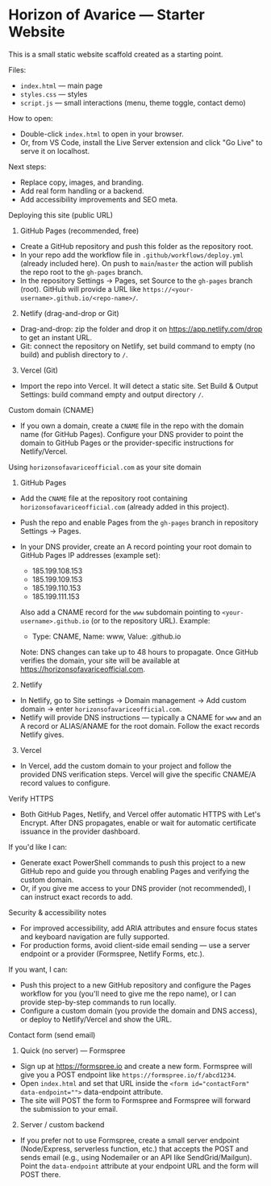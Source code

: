 # Horizon of Avarice — Starter Website

This is a small static website scaffold created as a starting point.

Files:
- `index.html` — main page
- `styles.css` — styles
- `script.js` — small interactions (menu, theme toggle, contact demo)

How to open:
- Double-click `index.html` to open in your browser.
- Or, from VS Code, install the Live Server extension and click "Go Live" to serve it on localhost.

Next steps:
- Replace copy, images, and branding.
- Add real form handling or a backend.
- Add accessibility improvements and SEO meta.

Deploying this site (public URL)

1) GitHub Pages (recommended, free)

- Create a GitHub repository and push this folder as the repository root.
- In your repo add the workflow file in `.github/workflows/deploy.yml` (already included here). On push to `main`/`master` the action will publish the repo root to the `gh-pages` branch.
- In the repository Settings → Pages, set Source to the `gh-pages` branch (root). GitHub will provide a URL like `https://<your-username>.github.io/<repo-name>/`.

2) Netlify (drag-and-drop or Git)

- Drag-and-drop: zip the folder and drop it on https://app.netlify.com/drop to get an instant URL.
- Git: connect the repository on Netlify, set build command to empty (no build) and publish directory to `/`.

3) Vercel (Git)

- Import the repo into Vercel. It will detect a static site. Set Build & Output Settings: build command empty and output directory `/`.

Custom domain (CNAME)

- If you own a domain, create a `CNAME` file in the repo with the domain name (for GitHub Pages). Configure your DNS provider to point the domain to GitHub Pages or the provider-specific instructions for Netlify/Vercel.

Using `horizonsofavariceofficial.com` as your site domain

1) GitHub Pages

- Add the `CNAME` file at the repository root containing `horizonsofavariceofficial.com` (already added in this project).
- Push the repo and enable Pages from the `gh-pages` branch in repository Settings → Pages.
- In your DNS provider, create an A record pointing your root domain to GitHub Pages IP addresses (example set):
	- 185.199.108.153
	- 185.199.109.153
	- 185.199.110.153
	- 185.199.111.153

	Also add a CNAME record for the `www` subdomain pointing to `<your-username>.github.io` (or to the repository URL). Example:
	- Type: CNAME, Name: www, Value: <your-username>.github.io

	Note: DNS changes can take up to 48 hours to propagate. Once GitHub verifies the domain, your site will be available at https://horizonsofavariceofficial.com.

2) Netlify

- In Netlify, go to Site settings → Domain management → Add custom domain → enter `horizonsofavariceofficial.com`.
- Netlify will provide DNS instructions — typically a CNAME for `www` and an A record or ALIAS/ANAME for the root domain. Follow the exact records Netlify gives.

3) Vercel

- In Vercel, add the custom domain to your project and follow the provided DNS verification steps. Vercel will give the specific CNAME/A record values to configure.

Verify HTTPS

- Both GitHub Pages, Netlify, and Vercel offer automatic HTTPS with Let's Encrypt. After DNS propagates, enable or wait for automatic certificate issuance in the provider dashboard.

If you'd like I can:
- Generate exact PowerShell commands to push this project to a new GitHub repo and guide you through enabling Pages and verifying the custom domain.
- Or, if you give me access to your DNS provider (not recommended), I can instruct exact records to add.

Security & accessibility notes

- For improved accessibility, add ARIA attributes and ensure focus states and keyboard navigation are fully supported.
- For production forms, avoid client-side email sending — use a server endpoint or a provider (Formspree, Netlify Forms, etc.).

If you want, I can:
- Push this project to a new GitHub repository and configure the Pages workflow for you (you'll need to give me the repo name), or I can provide step-by-step commands to run locally.
- Configure a custom domain (you provide the domain and DNS access), or deploy to Netlify/Vercel and show the URL.

Contact form (send email)

1) Quick (no server) — Formspree

- Sign up at https://formspree.io and create a new form. Formspree will give you a POST endpoint like `https://formspree.io/f/abcd1234`.
- Open `index.html` and set that URL inside the `<form id="contactForm" data-endpoint="">` data-endpoint attribute.
- The site will POST the form to Formspree and Formspree will forward the submission to your email.

2) Server / custom backend

- If you prefer not to use Formspree, create a small server endpoint (Node/Express, serverless function, etc.) that accepts the POST and sends email (e.g., using Nodemailer or an API like SendGrid/Mailgun). Point the `data-endpoint` attribute at your endpoint URL and the form will POST there.
